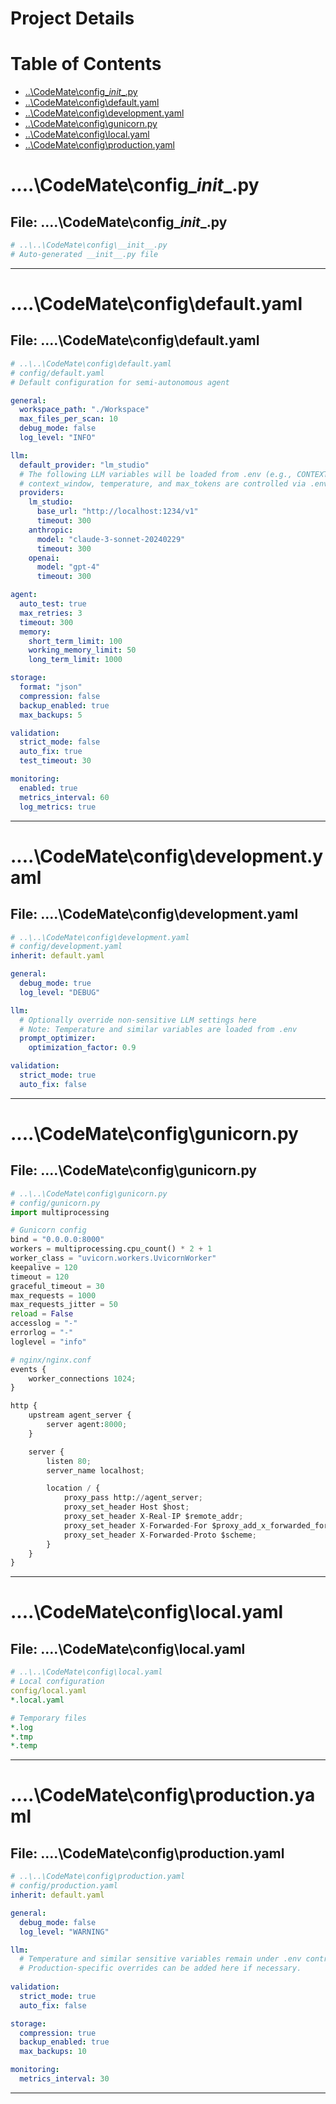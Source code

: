 # Project Details

# Table of Contents
- [..\CodeMate\config\__init__.py](#-CodeMate-config-__init__py)
- [..\CodeMate\config\default.yaml](#-CodeMate-config-defaultyaml)
- [..\CodeMate\config\development.yaml](#-CodeMate-config-developmentyaml)
- [..\CodeMate\config\gunicorn.py](#-CodeMate-config-gunicornpy)
- [..\CodeMate\config\local.yaml](#-CodeMate-config-localyaml)
- [..\CodeMate\config\production.yaml](#-CodeMate-config-productionyaml)


# ..\..\CodeMate\config\__init__.py
## File: ..\..\CodeMate\config\__init__.py

```py
# ..\..\CodeMate\config\__init__.py
# Auto-generated __init__.py file

```

---

# ..\..\CodeMate\config\default.yaml
## File: ..\..\CodeMate\config\default.yaml

```yaml
# ..\..\CodeMate\config\default.yaml
# config/default.yaml
# Default configuration for semi-autonomous agent

general:
  workspace_path: "./Workspace"
  max_files_per_scan: 10
  debug_mode: false
  log_level: "INFO"

llm:
  default_provider: "lm_studio"
  # The following LLM variables will be loaded from .env (e.g., CONTEXT_WINDOW, TEMPERATURE)
  # context_window, temperature, and max_tokens are controlled via .env.
  providers:
    lm_studio:
      base_url: "http://localhost:1234/v1"
      timeout: 300
    anthropic:
      model: "claude-3-sonnet-20240229"
      timeout: 300
    openai:
      model: "gpt-4"
      timeout: 300

agent:
  auto_test: true
  max_retries: 3
  timeout: 300
  memory:
    short_term_limit: 100
    working_memory_limit: 50
    long_term_limit: 1000

storage:
  format: "json"
  compression: false
  backup_enabled: true
  max_backups: 5

validation:
  strict_mode: false
  auto_fix: true
  test_timeout: 30

monitoring:
  enabled: true
  metrics_interval: 60
  log_metrics: true

```

---

# ..\..\CodeMate\config\development.yaml
## File: ..\..\CodeMate\config\development.yaml

```yaml
# ..\..\CodeMate\config\development.yaml
# config/development.yaml
inherit: default.yaml

general:
  debug_mode: true
  log_level: "DEBUG"

llm:
  # Optionally override non-sensitive LLM settings here
  # Note: Temperature and similar variables are loaded from .env
  prompt_optimizer:
    optimization_factor: 0.9

validation:
  strict_mode: true
  auto_fix: false

```

---

# ..\..\CodeMate\config\gunicorn.py
## File: ..\..\CodeMate\config\gunicorn.py

```py
# ..\..\CodeMate\config\gunicorn.py
# config/gunicorn.py
import multiprocessing

# Gunicorn config
bind = "0.0.0.0:8000"
workers = multiprocessing.cpu_count() * 2 + 1
worker_class = "uvicorn.workers.UvicornWorker"
keepalive = 120
timeout = 120
graceful_timeout = 30
max_requests = 1000
max_requests_jitter = 50
reload = False
accesslog = "-"
errorlog = "-"
loglevel = "info"

# nginx/nginx.conf
events {
    worker_connections 1024;
}

http {
    upstream agent_server {
        server agent:8000;
    }

    server {
        listen 80;
        server_name localhost;

        location / {
            proxy_pass http://agent_server;
            proxy_set_header Host $host;
            proxy_set_header X-Real-IP $remote_addr;
            proxy_set_header X-Forwarded-For $proxy_add_x_forwarded_for;
            proxy_set_header X-Forwarded-Proto $scheme;
        }
    }
}

```

---

# ..\..\CodeMate\config\local.yaml
## File: ..\..\CodeMate\config\local.yaml

```yaml
# ..\..\CodeMate\config\local.yaml
# Local configuration
config/local.yaml
*.local.yaml

# Temporary files
*.log
*.tmp
*.temp

```

---

# ..\..\CodeMate\config\production.yaml
## File: ..\..\CodeMate\config\production.yaml

```yaml
# ..\..\CodeMate\config\production.yaml
# config/production.yaml
inherit: default.yaml

general:
  debug_mode: false
  log_level: "WARNING"

llm:
  # Temperature and similar sensitive variables remain under .env control.
  # Production-specific overrides can be added here if necessary.
  
validation:
  strict_mode: true
  auto_fix: false

storage:
  compression: true
  backup_enabled: true
  max_backups: 10

monitoring:
  metrics_interval: 30

```

---

